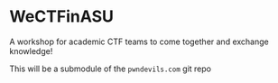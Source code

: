 # WeCTFinASU
A workshop for academic CTF teams to come together and exchange knowledge!

This will be a submodule of the `pwndevils.com` git repo
